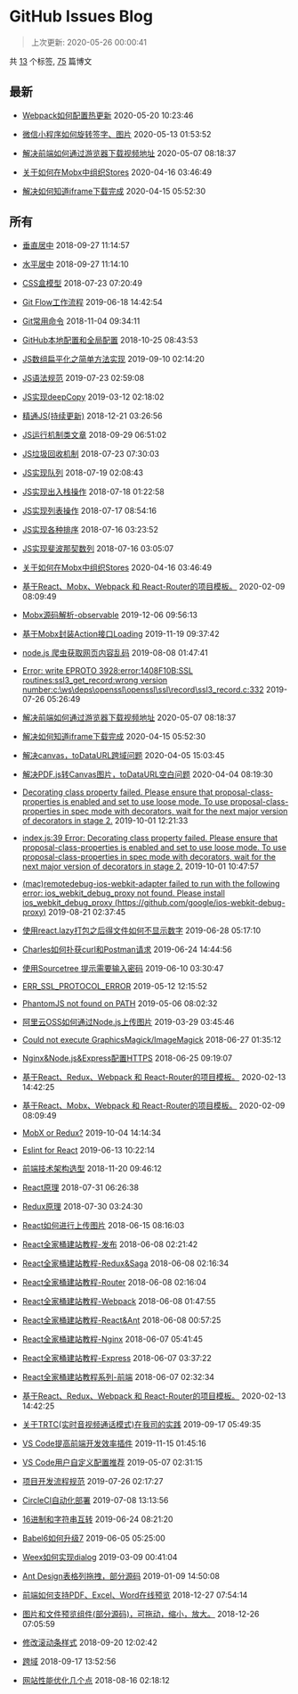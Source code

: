 
# GitHub Issues Blog
    
> 上次更新: 2020-05-26 00:00:41
    
共 [13](https://github.com/xuya227939/blog/labels) 个标签, [75](https://github.com/xuya227939/blog/issues) 篇博文
## 最新 
- [Webpack如何配置热更新](https://github.com/xuya227939/LiuJiang-Blog/issues/96) 			 2020-05-20 10:23:46 

- [微信小程序如何旋转签字、图片](https://github.com/xuya227939/LiuJiang-Blog/issues/95) 			 2020-05-13 01:53:52 

- [解决前端如何通过游览器下载视频地址](https://github.com/xuya227939/LiuJiang-Blog/issues/94) 			 2020-05-07 08:18:37 

- [关于如何在Mobx中组织Stores](https://github.com/xuya227939/LiuJiang-Blog/issues/93) 			 2020-04-16 03:46:49 

- [解决如何知道iframe下载完成](https://github.com/xuya227939/LiuJiang-Blog/issues/92) 			 2020-04-15 05:52:30 

## 所有 
- [垂直居中](https://github.com/xuya227939/LiuJiang-Blog/issues/32) 			 2018-09-27 11:14:57 

- [水平居中](https://github.com/xuya227939/LiuJiang-Blog/issues/31) 			 2018-09-27 11:14:10 

- [CSS盒模型](https://github.com/xuya227939/LiuJiang-Blog/issues/21) 			 2018-07-23 07:20:49 

- [Git Flow工作流程](https://github.com/xuya227939/LiuJiang-Blog/issues/64) 			 2019-06-18 14:42:54 

- [Git常用命令](https://github.com/xuya227939/LiuJiang-Blog/issues/36) 			 2018-11-04 09:34:11 

- [GitHub本地配置和全局配置](https://github.com/xuya227939/LiuJiang-Blog/issues/35) 			 2018-10-25 08:43:53 

- [JS数组扁平化之简单方法实现](https://github.com/xuya227939/LiuJiang-Blog/issues/75) 			 2019-09-10 02:14:20 

- [JS语法规范](https://github.com/xuya227939/LiuJiang-Blog/issues/69) 			 2019-07-23 02:59:08 

- [JS实现deepCopy](https://github.com/xuya227939/LiuJiang-Blog/issues/46) 			 2019-03-12 02:18:02 

- [精通JS(持续更新)](https://github.com/xuya227939/LiuJiang-Blog/issues/40) 			 2018-12-21 03:26:56 

- [JS运行机制类文章](https://github.com/xuya227939/LiuJiang-Blog/issues/33) 			 2018-09-29 06:51:02 

- [JS垃圾回收机制](https://github.com/xuya227939/LiuJiang-Blog/issues/22) 			 2018-07-23 07:30:03 

- [JS实现队列](https://github.com/xuya227939/LiuJiang-Blog/issues/20) 			 2018-07-19 02:08:43 

- [JS实现出入栈操作](https://github.com/xuya227939/LiuJiang-Blog/issues/18) 			 2018-07-18 01:22:58 

- [JS实现列表操作](https://github.com/xuya227939/LiuJiang-Blog/issues/17) 			 2018-07-17 08:54:16 

- [JS实现各种排序](https://github.com/xuya227939/LiuJiang-Blog/issues/16) 			 2018-07-16 03:23:52 

- [JS实现斐波那契数列](https://github.com/xuya227939/LiuJiang-Blog/issues/15) 			 2018-07-16 03:05:07 

- [关于如何在Mobx中组织Stores](https://github.com/xuya227939/LiuJiang-Blog/issues/93) 			 2020-04-16 03:46:49 

- [基于React、Mobx、Webpack 和 React-Router的项目模板。](https://github.com/xuya227939/LiuJiang-Blog/issues/88) 			 2020-02-09 08:09:49 

- [Mobx源码解析-observable](https://github.com/xuya227939/LiuJiang-Blog/issues/86) 			 2019-12-06 09:56:13 

- [基于Mobx封装Action接口Loading](https://github.com/xuya227939/LiuJiang-Blog/issues/85) 			 2019-11-19 09:37:42 

- [node.js 爬虫获取网页内容乱码](https://github.com/xuya227939/LiuJiang-Blog/issues/72) 			 2019-08-08 01:47:41 

- [ Error: write EPROTO 3928:error:1408F10B:SSL routines:ssl3_get_record:wrong version number:c:\ws\deps\openssl\openssl\ssl\record\ssl3_record.c:332](https://github.com/xuya227939/LiuJiang-Blog/issues/71) 			 2019-07-26 05:26:49 

- [解决前端如何通过游览器下载视频地址](https://github.com/xuya227939/LiuJiang-Blog/issues/94) 			 2020-05-07 08:18:37 

- [解决如何知道iframe下载完成](https://github.com/xuya227939/LiuJiang-Blog/issues/92) 			 2020-04-15 05:52:30 

- [解决canvas，toDataURL跨域问题](https://github.com/xuya227939/LiuJiang-Blog/issues/91) 			 2020-04-05 15:03:45 

- [解决PDF.js转Canvas图片，toDataURL空白问题](https://github.com/xuya227939/LiuJiang-Blog/issues/90) 			 2020-04-04 08:19:30 

- [Decorating class property failed. Please ensure that proposal-class-properties is enabled and set to use loose mode. To use proposal-class-properties in spec mode with decorators, wait for the next major version of decorators in stage 2.](https://github.com/xuya227939/LiuJiang-Blog/issues/80) 			 2019-10-01 12:21:33 

- [index.js:39 Error: Decorating class property failed. Please ensure that proposal-class-properties is enabled and set to use loose mode. To use proposal-class-properties in spec mode with decorators, wait for the next major version of decorators in stage 2.](https://github.com/xuya227939/LiuJiang-Blog/issues/79) 			 2019-10-01 10:47:57 

- [(mac)remotedebug-ios-webkit-adapter failed to run with the following error: ios_webkit_debug_proxy not found. Please install ios_webkit_debug_proxy (https://github.com/google/ios-webkit-debug-proxy)](https://github.com/xuya227939/LiuJiang-Blog/issues/74) 			 2019-08-21 02:37:45 

- [使用react.lazy打包之后得文件如何不显示数字](https://github.com/xuya227939/LiuJiang-Blog/issues/67) 			 2019-06-28 05:17:10 

- [Charles如何扑获curl和Postman请求](https://github.com/xuya227939/LiuJiang-Blog/issues/66) 			 2019-06-24 14:44:56 

- [使用Sourcetree 提示需要输入密码](https://github.com/xuya227939/LiuJiang-Blog/issues/62) 			 2019-06-10 03:30:47 

- [ERR_SSL_PROTOCOL_ERROR](https://github.com/xuya227939/LiuJiang-Blog/issues/53) 			 2019-05-12 12:15:52 

- [PhantomJS not found on PATH](https://github.com/xuya227939/LiuJiang-Blog/issues/51) 			 2019-05-06 08:02:32 

- [阿里云OSS如何通过Node.js上传图片](https://github.com/xuya227939/LiuJiang-Blog/issues/49) 			 2019-03-29 03:45:46 

- [Could not execute GraphicsMagick/ImageMagick](https://github.com/xuya227939/LiuJiang-Blog/issues/14) 			 2018-06-27 01:35:12 

- [Nginx&Node.js&Express配置HTTPS](https://github.com/xuya227939/LiuJiang-Blog/issues/12) 			 2018-06-25 09:19:07 

- [基于React、Redux、Webpack 和 React-Router的项目模板。](https://github.com/xuya227939/LiuJiang-Blog/issues/89) 			 2020-02-13 14:42:25 

- [基于React、Mobx、Webpack 和 React-Router的项目模板。](https://github.com/xuya227939/LiuJiang-Blog/issues/88) 			 2020-02-09 08:09:49 

- [MobX or Redux?](https://github.com/xuya227939/LiuJiang-Blog/issues/81) 			 2019-10-04 14:14:34 

- [Eslint for React](https://github.com/xuya227939/LiuJiang-Blog/issues/63) 			 2019-06-13 10:22:14 

- [前端技术架构选型](https://github.com/xuya227939/LiuJiang-Blog/issues/37) 			 2018-11-20 09:46:12 

- [React原理](https://github.com/xuya227939/LiuJiang-Blog/issues/26) 			 2018-07-31 06:26:38 

- [Redux原理](https://github.com/xuya227939/LiuJiang-Blog/issues/25) 			 2018-07-30 03:24:30 

- [React如何进行上传图片](https://github.com/xuya227939/LiuJiang-Blog/issues/11) 			 2018-06-15 08:16:03 

- [React全家桶建站教程-发布](https://github.com/xuya227939/LiuJiang-Blog/issues/10) 			 2018-06-08 02:21:42 

- [React全家桶建站教程-Redux&Saga](https://github.com/xuya227939/LiuJiang-Blog/issues/7) 			 2018-06-08 02:16:34 

- [React全家桶建站教程-Router](https://github.com/xuya227939/LiuJiang-Blog/issues/6) 			 2018-06-08 02:16:04 

- [React全家桶建站教程-Webpack](https://github.com/xuya227939/LiuJiang-Blog/issues/5) 			 2018-06-08 01:47:55 

- [React全家桶建站教程-React&Ant](https://github.com/xuya227939/LiuJiang-Blog/issues/4) 			 2018-06-08 00:57:25 

- [React全家桶建站教程-Nginx](https://github.com/xuya227939/LiuJiang-Blog/issues/3) 			 2018-06-07 05:41:45 

- [React全家桶建站教程-Express](https://github.com/xuya227939/LiuJiang-Blog/issues/2) 			 2018-06-07 03:37:22 

- [React全家桶建站教程系列-前端](https://github.com/xuya227939/LiuJiang-Blog/issues/1) 			 2018-06-07 02:32:34 

- [基于React、Redux、Webpack 和 React-Router的项目模板。](https://github.com/xuya227939/LiuJiang-Blog/issues/89) 			 2020-02-13 14:42:25 

- [关于TRTC(实时音视频通话模式)在我司的实践](https://github.com/xuya227939/LiuJiang-Blog/issues/78) 			 2019-09-17 05:49:35 

- [VS Code提高前端开发效率插件](https://github.com/xuya227939/LiuJiang-Blog/issues/84) 			 2019-11-15 01:45:16 

- [VS Code用户自定义配置推荐](https://github.com/xuya227939/LiuJiang-Blog/issues/52) 			 2019-05-07 02:31:15 

- [项目开发流程规范](https://github.com/xuya227939/LiuJiang-Blog/issues/70) 			 2019-07-26 02:17:27 

- [CircleCI自动化部署](https://github.com/xuya227939/LiuJiang-Blog/issues/68) 			 2019-07-08 13:13:56 

- [16进制和字符串互转](https://github.com/xuya227939/LiuJiang-Blog/issues/65) 			 2019-06-24 08:21:20 

- [Babel6如何升级7](https://github.com/xuya227939/LiuJiang-Blog/issues/60) 			 2019-06-05 05:25:00 

- [Weex如何实现dialog](https://github.com/xuya227939/LiuJiang-Blog/issues/45) 			 2019-03-09 00:41:04 

- [Ant Design表格列拖拽，部分源码](https://github.com/xuya227939/LiuJiang-Blog/issues/44) 			 2019-01-09 14:50:08 

- [前端如何支持PDF、Excel、Word在线预览](https://github.com/xuya227939/LiuJiang-Blog/issues/42) 			 2018-12-27 07:54:14 

- [图片和文件预览组件(部分源码)，可拖动，缩小，放大。](https://github.com/xuya227939/LiuJiang-Blog/issues/41) 			 2018-12-26 07:05:59 

- [修改滚动条样式](https://github.com/xuya227939/LiuJiang-Blog/issues/30) 			 2018-09-20 12:02:42 

- [跨域](https://github.com/xuya227939/LiuJiang-Blog/issues/29) 			 2018-09-17 13:52:56 

- [网站性能优化几个点](https://github.com/xuya227939/LiuJiang-Blog/issues/27) 			 2018-08-16 02:18:12 

